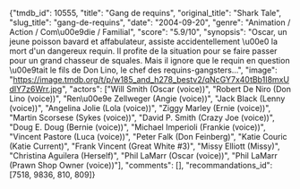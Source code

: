 {"tmdb_id": 10555, "title": "Gang de requins", "original_title": "Shark Tale", "slug_title": "gang-de-requins", "date": "2004-09-20", "genre": "Animation / Action / Com\u00e9die / Familial", "score": "5.9/10", "synopsis": "Oscar, un jeune poisson bavard et affabulateur, assiste accidentellement \u00e0 la mort d'un dangereux requin. Il profite de la situation pour se faire passer pour un grand chasseur de squales. Mais il ignore que le requin en question \u00e9tait le fils de Don Lino, le chef des requins-gangsters...", "image": "https://image.tmdb.org/t/p/w185_and_h278_bestv2/qNcGY7x40tBb1I8mxUdIY7z6Wrr.jpg", "actors": ["Will Smith (Oscar (voice))", "Robert De Niro (Don Lino (voice))", "Ren\u00e9e Zellweger (Angie (voice))", "Jack Black (Lenny (voice))", "Angelina Jolie (Lola (voice))", "Ziggy Marley (Ernie (voice))", "Martin Scorsese (Sykes (voice))", "David P. Smith (Crazy Joe (voice))", "Doug E. Doug (Bernie (voice))", "Michael Imperioli (Frankie (voice))", "Vincent Pastore (Luca (voice))", "Peter Falk (Don Feinberg)", "Katie Couric (Katie Current)", "Frank Vincent (Great White #3)", "Missy Elliott (Missy)", "Christina Aguilera (Herself)", "Phil LaMarr (Oscar (voice))", "Phil LaMarr (Prawn Shop Owner (voice))"], "comments": [], "recommandations_id": [7518, 9836, 810, 809]}